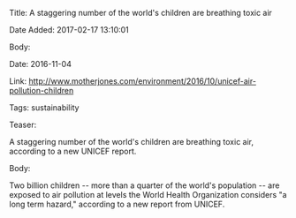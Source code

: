Title:  A staggering number of the world's children are breathing toxic air

Date Added: 2017-02-17 13:10:01

Body:   
 
Date: 2016-11-04

Link: http://www.motherjones.com/environment/2016/10/unicef-air-pollution-children

Tags: sustainability

Teaser:

A staggering number of the world's children are breathing toxic air, according to a new UNICEF report.

Body:

Two billion children -- more than a quarter of the world's population -- are exposed to air pollution at levels the World Health Organization considers "a long term hazard," according to a new report from UNICEF.


